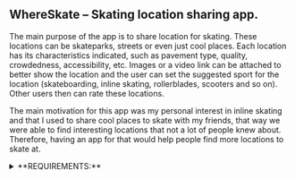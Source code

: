 ## **WhereSkate** – Skating location sharing app.

The main purpose of the app is to share location for skating. These locations can be skateparks, streets or even just cool places. Each location has its characteristics indicated, such as pavement type, quality, crowdedness, accessibility, etc. Images or a video link can be attached to better show the location and the user can set the suggested sport for the location (skateboarding, inline skating, rollerblades, scooters and so on). Other users then can rate these locations.

The main motivation for this app was my personal interest in inline skating and that I used to share cool places to skate with my friends, that way we were able to find interesting locations that not a lot of people knew about. Therefore, having an app for that would help people find more locations to skate at.

<details>
<summary>**REQUIREMENTS:**</summary>
<br>
  
**Must Have:**

- As a user, I want to be able to add skating locations on a map.
- As a user, I want to be able to see other user&#39;s added locations.
- As a user, I want to be able to edit or delete my locations.

**Should have:**

- As a user, I want to be able to add characteristics to my locations.
- As a user, I want to be able to rate other user&#39;s locations.
- As a user, I want to be able to share a location on other apps.
-	As a user, I want to be able to use google maps to navigate to the location.
- As a user, I want to be able to sort locations by type of sport and/or location type, user.

**Could have:**

- As a user, I want to be able to add images and a video link for the locations.
- As a user, I want to be able to set my profile picture, username, and other info.
- As a user, I want to be able to see my profile statistics, such as average location rating.
- As a user, I want to receive notification when a new location has been added in my local area.
- As a user, I want to be able to comment on other user’s shared locations.

**Won&#39;t have:**

- As a user, I want to be able to create routes.
- As a user, I want to be able to import locations from other apps.
</details>
